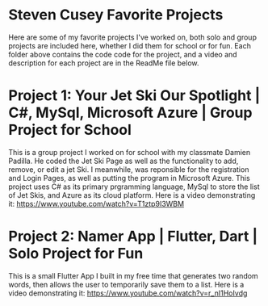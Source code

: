 # Steven Cusey Favorite Projects
Here are some of my favorite projects I've worked on, both solo and group projects are included here, whether I did them for school or for fun. Each folder above contains the code code for the project, and a video and description for each project are in the ReadMe file below. 

# Project 1: Your Jet Ski Our Spotlight | C#, MySql, Microsoft Azure | Group Project for School
This is a group project I worked on for school with my classmate Damien Padilla. He coded the Jet Ski Page as well as the functionality to add, remove, or edit a jet Ski. I meanwhile, was reponsible for the registration and Login Pages, as well as putting the program in Microsoft Azure. This project uses C# as its primary prgramming language, MySql to store the list of Jet Skis, and Azure as its cloud platform. Here is a video demonstrating it: https://www.youtube.com/watch?v=T1ztp9I3WBM

# Project 2: Namer App | Flutter, Dart | Solo Project for Fun
This is a small Flutter App I built in my free time that generates two random words, then allows the user to temporarily save them to a list. Here is a video demonstrating it: https://www.youtube.com/watch?v=r_nI1HoIvdg


